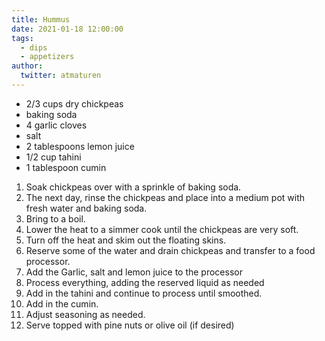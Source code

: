 ```yaml
---
title: Hummus
date: 2021-01-18 12:00:00
tags:
  - dips
  - appetizers
author:
  twitter: atmaturen
---
```


- 2/3 cups dry chickpeas
- baking soda
- 4 garlic cloves
- salt
- 2 tablespoons lemon juice
- 1/2 cup tahini
- 1 tablespoon cumin

1. Soak chickpeas over with a sprinkle of baking soda.
2. The next day, rinse the chickpeas and place into a medium pot with fresh water and baking soda.
3. Bring to a boil.
4. Lower the heat to a simmer cook until the chickpeas are very soft.
5. Turn off the heat and skim out the floating skins.
6. Reserve some of the water and drain chickpeas and transfer to a food processor.
7. Add the Garlic, salt and lemon juice to the processor
8. Process everything, adding the reserved liquid as needed
9. Add in the tahini and continue to process until smoothed.
10. Add in the cumin.
11. Adjust seasoning as needed.
12. Serve topped with pine nuts or olive oil (if desired)
